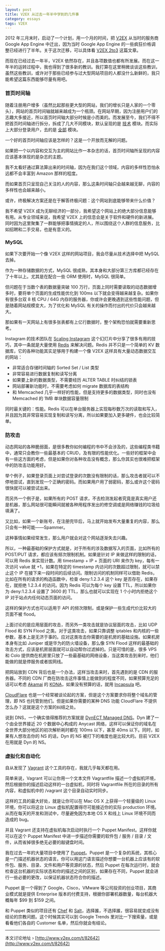 ```yaml
---
layout: post
title: V2EX 从过去一年半中学到的几件事
category: essays
tags: V2EX
---
```


2012 年三月末时，启动了一个计划，用一个月的时间，把 [V2EX](http://www.v2ex.com/) 从当时的服务商 Google App Engine 中迁出，因为当时 Google App Engine 的一些疯狂价格调整已经进行了半年。关于这次迁移，可以具体看 [V2EX 2to3](/essays/2012/04/25/v2ex-2to3/) 这篇文章。

而现在已经过去一年半，V2EX 依然存在，并且各项数值也都有所发展。而在这一年半的运转过程中，我也得到了很多新的教训。我打算在这里稍微谈谈这些教训，虽然这些教训，或许对于那些已经参与过大型网站项目的人都没什么新鲜的，我只能希望这篇东西能够尽量有用吧。

### 首页时间轴

随着注册用户增多（虽然比起那些更大型的网站，我们的增长只是人家的一个零头），网站的首页时间轴就越来越成为一个瓶颈。在网站早期，因为注册用户们的志趣大多接近，所以首页时间轴大部分时候是小而美的。而发展至今，我们不得不把首页时间轴进行拆分，拆成了几大不同模块，默认呈现的是 [技术](http://www.v2ex.com/?tab=tech) 模块。而实际上大部分登录用户，去的是 [全部](http://www.v2ex.com/?tab=all) 模块。

一个好的首页时间轴应该是怎样的？这是一个开放而无解的问题。

如果把一个以内容和交互为主的网站比作一本杂志的话，首页时间轴所呈现的内容应该基本体现的是杂志的主题。

我不太看好通过算法算出来的时间轴，因为在我们这个领域，内容的多样性恐怕永远都不会丰富到 Amazon 那样的程度。

而如果首页只呈现自己关注的人的内容，那么这条时间轴只会越来越无聊，内容的多样性也会越来越小。

或许，终极解决方案还是在于解答终极问题：这个网站到底能够带来什么价值？

我不希望 V2EX 成为无聊经济的一部分，我希望这个网站上的绝大部分信息能够有用。从专业领域来说，我希望 V2EX 上的信息会是关于软件和硬件的新进展。同时因为这里聚集了一群能够把事情搞定的人，所以围绕这个人群的信息服务，比如招聘和二手交易，也是有意义的。

### MySQL

如果下次要开始一个像 V2EX 这样的网站项目，我会尽量从技术选择中把 MySQL 去掉。

作为一种存储数据的方式，MySQL 很成熟，其本身和大部分第三方库都已经存在了十年以上。尤其是在配合一些 ORM 使用时，MySQL 很简单。

但问题在于当数个表的数据量突破 100 万行，页面上同时需要读取的动态数据增多时，要将单个页面的生成性能优化到 100ms 以下就会变得越来越复杂。如果你有很多台双 8 核 CPU / 64G 内存的服务器，你或许会更晚遇到这些性能问题，但是随着网站规模变大，为了优化和 MySQL 有关的操作而付出的代价只会越来越大。

那如果有一天网站上有很多张表都有上亿行数据时，整个架构恐怕就需要重新思考。

Instagram 的技术团队在 [Scaling Instagram](http://techcrunch.com/2012/04/12/how-to-scale-a-1-billion-startup-a-guide-from-instagram-co-founder-mike-krieger/) 这个幻灯片中分享了很多有用的技巧，其中一条就是大量使用 [Redis](http://redis.io/) 来解决问题。Redis 并不只是一个简单的 KV 数据库，它的各种功能其实足够用于构建一个像 V2EX 这样具有大量动态数据交互的网站：

* 非常适合存储时间轴的 Sorted Set / List 类型
* 非常容易进行数据复制和读写分离
* 如果要上新的数据类型，不需要经历 ALTER TABLE 时纠结的锁表
* 网站部署新功能时，不需要考虑如何 migrate 数据库的表结构
* 和 Memcached 几乎一样好的性能，但是支持更多的数据类型，同时也没有 Memcached 的 1MB 单块数据容量限制

同时最关键的：性能。Redis 可以在单台服务器上实现每秒数万次的读取和写入，并且因为其非常容易实现复制和读写分离，所以如果要加入更多硬件，也会比较简单。

### 防攻击

动态网站的各种脆弱面，是很多教你如何编程的书中不会涉及的，这些编程类书籍中，通常只会教你一些最基本的 CRUD，及有限的性能优化。一些好的框架中会有一些这方面的考虑，但是如果你对各种攻击没有概念，那么你其实也很难把框架中的防攻击功能用好。

举个例子，如果登录页面上对尝试登录的次数没有限制的话，那么攻击者就可以不停地尝试，直到发现一个正确的密码。而如果用户用了弱密码，那么或许这个密码很快就可以被尝试出来。

而另外一个例子是，如果所有的 POST 请求，不去检测发起者究竟是真实用户还是机器，那么网站很可能瞬间就被各种用程序发出的修空调或是网络赚钱的垃圾给填满了。

又比如，如果一个新账号，在注册完毕后，马上就开始发布大量重复的内容，那么只会有一种可能——Spammer。

这种事情如果经常发生，那么用户就会对这个网站逐渐失去兴趣。

所以，一种最基础的保护方式就是，对于所有的涉及数据写入的页面，比如所有的 POST/PUT 请求，都应该有频次限制机制。如果是针对 IP 来做这样的限制的话，可以用 Redis 来实现计数。用 timestamp + IP + 页面的 URI 来作为 key，每有一次访问 value 就 +1，如果在特定的 timestamp 内访问的次数超过限制，就可以禁止这个 IP 在接下来一段时间的后续访问。限制访问的机制同样可以借助 Redis，比如在所有的请求的构造函数中，检查 deny:1.2.3.4 这个 key 是否存在，如果存在，就拒绝 1.2.3.4 的访问。因为 Redis 可以为每个 key 设置 TTL，所以如果你为 deny:1.2.3.4 设置了 3600 的 TTL，那么也就可以实现在 1 个小时内拒绝这个 IP 对于站点内任何动态页面的访问。

这样的保护方式也可以适用于 API 的频次限制，或是保护一些生成代价比较大的页面不被 flood。

上面讨论的是应用层面的攻击，而另外一类攻击就是协议层面的攻击，比如 UDP Flood 和 SYN Flood 之类。对于这类攻击，如果只靠调整 iptables 和内核的一些参数，基本上是无济于事的。应对这类攻击你需要的是机房的基础设施。如果机房本身有比如 Juniper 或是华为的防火墙设备，那么像 SYN Flood 这样的最基础的攻击方式，应该是机房层面就可以自动帮你过滤掉的。只是可惜的是，很多 VPS 和 Colo 提供商在机房里只放了一些最基础的网络设备，当这类攻击到来时，他们能做的就是停服务或者拔网线。

把网站放到 CDN 背后也是一个办法，这样当攻击来时，首先遇到的是 CDN 的服务器。不同的 CDN 厂商在防攻击这件事情上能做到的程度不同，如果预算充足的话可以考虑 [Akamai](http://www.akamai.com/) 的 [KONA](http://www.akamai.com/html/solutions/kona-solutions.html)，如果没有预算的话，就用 [Incapsula](http://www.incapsula.com/) 吧。

[CloudFlare](https://www.cloudflare.com/) 也是一个经常被谈论起的方案，但是这个方案要求你将整个域名的管理，即 NS 也托管到他们。但是如果你需要的某种 DNS 功能 CloudFlare 不提供怎么办？这就是这个方案的纠结之处。

说到 DNS，一个确实值得推荐的方案就是 [DynECT Managed DNS](http://dyn.com/dns/business/)。Dyn 建了一个由全世界接近 20 个数据中心构成的 Anycast 网络，这样可以保证你的域名在全世界大部分地区的初次解析耗时都在 100ms 以下，甚至 40ms 以下。同时，如果有人想攻击你的 NS 的话，Dyn 的 NS 被打下的难度也是比较大的。目前 V2EX 在用就是 Dyn 的 NS。

### 虚拟化和自动化

自从发现了 [Vagrant](http://www.vagrantup.com/) 这个工具的存在，我就几乎每天都在用。

简单来说，Vagrant 可以让你用一个文本文件 Vagrantfile 描述一个虚拟机环境，然后根据你的描述启动这样的一台虚拟机，同时将 Vagrantfile 所在的目录的所有内容，和虚拟机中的 /vagrant 这个目录自动实时同步。

这样的工具的最大好处，就是让你可以在 Mac OS X 上获得一个轻量级的 Linux 环境，你可以将这台 Linux 虚拟机配置得尽可能接近你的实际 production 环境。从而在每天的开发和测试中，尽量避免因为本地 OS X 和线上 Linux 环境不同而造成的 bug。

并且 Vagrant 还支持在虚拟机每次启动时执行一个 Puppet Manifest。这样你就可以在这个 Puppet Manifest 中进一步描述你需要的软件包 / 服务 / 目录 / 文件，从而省掉很多绝无必要的敲键盘时间。

我在过去一年的大量项目中使用了 [Puppet](http://www.puppetlabs.com/)。Puppet 是一个复杂的系统，其核心是一门描述机器状态的语言。你可以用这门语言描述你想要一台机器上应该有的软件包、服务、目录、文件和用户等资源的状态，然后 Puppet 在每次运行时，就会检查这台机器的实际状态和你的描述之间的区别，如果存在不同，Puppet 就会进行一些必要的更改，以保证机器状态符合你的描述。

Puppet 是一个得到了 Google，Cisco，VMware 等公司投资的创业项目，其商业模式就是提供 Enterprise 版本的付费支持，根据你部署机器数量，每台机器大概每年 $99 到 $159 之间。

和 Puppet 类似的项目还有 [Chef](http://www.opscode.com/chef/) 和 [Salt](http://saltstack.com/)，选择誰，不选择誰，很容易就变成没有结论的宗教问题。这个时候其实可以到 Google Trends 里对比一下搜索量，或是看看他们各自的 Customer 名单，然后你就会有结论。

* * *

本文讨论地址 › [http://www.v2ex.com/t/82642](http://www.v2ex.com/t/82642)